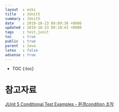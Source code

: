 ```yaml
---
layout  : wiki
title   : JUnit5
summary : JUnit5
date    : 2019-10-23 09:09:38 +0900
updated : 2019-10-23 09:10:43 +0900
tags    : test,junit
toc     : true
public  : true
parent  : Java
latex   : false
adsense : true
---
```

* TOC
{:toc}

# 참고자료

[JUnit 5 Conditional Test Examples - 환경condition 조작](https://www.mkyong.com/junit5/junit-5-conditional-test-examples/)

